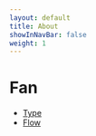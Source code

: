 ```yaml
---
layout: default
title: About
showInNavBar: false
weight: 1
---
```


# Fan

* [Type](fan-type.html)
* [Flow](fan-flow.html)
